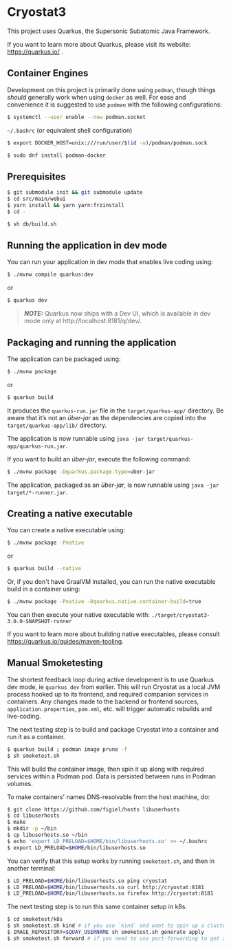 # Cryostat3

This project uses Quarkus, the Supersonic Subatomic Java Framework.

If you want to learn more about Quarkus, please visit its website: https://quarkus.io/ .

## Container Engines

Development on this project is primarily done using `podman`, though things *should* generally work when using `docker`
as well. For ease and convenience it is suggested to use `podman` with the following configurations:

```bash
$ systemctl --user enable --now podman.socket
```

`~/.bashrc` (or equivalent shell configuration)
```bash
$ export DOCKER_HOST=unix:///run/user/$(id -u)/podman/podman.sock
```

```bash
$ sudo dnf install podman-docker
```

## Prerequisites

```bash
$ git submodule init && git submodule update
$ cd src/main/webui
$ yarn install && yarn yarn:frzinstall
$ cd -
```

```bash
$ sh db/build.sh
```

## Running the application in dev mode

You can run your application in dev mode that enables live coding using:
```bash
$ ./mvnw compile quarkus:dev
```

or

```bash
$ quarkus dev
```

> **_NOTE:_**  Quarkus now ships with a Dev UI, which is available in dev mode only at http://localhost:8181/q/dev/.

## Packaging and running the application

The application can be packaged using:
```bash
$ ./mvnw package
```

or

```bash
$ quarkus build
```

It produces the `quarkus-run.jar` file in the `target/quarkus-app/` directory.
Be aware that it’s not an _über-jar_ as the dependencies are copied into the `target/quarkus-app/lib/` directory.

The application is now runnable using `java -jar target/quarkus-app/quarkus-run.jar`.

If you want to build an _über-jar_, execute the following command:
```bash
$ ./mvnw package -Dquarkus.package.type=uber-jar
```

The application, packaged as an _über-jar_, is now runnable using `java -jar target/*-runner.jar`.

## Creating a native executable

You can create a native executable using: 
```bash
$ ./mvnw package -Pnative
```

or

```bash
$ quarkus build --native
```

Or, if you don't have GraalVM installed, you can run the native executable build in a container using: 
```bash
$ ./mvnw package -Pnative -Dquarkus.native.container-build=true
```

You can then execute your native executable with: `./target/cryostat3-3.0.0-SNAPSHOT-runner`

If you want to learn more about building native executables, please consult https://quarkus.io/guides/maven-tooling.

## Manual Smoketesting

The shortest feedback loop during active development is to use Quarkus dev mode, ie `quarkus dev` from earlier.
This will run Cryostat as a local JVM process hooked up to its frontend, and required companion services in containers.
Any changes made to the backend or frontend sources, `application.properties`, `pom.xml`, etc. will trigger
automatic rebuilds and live-coding.

The next testing step is to build and package Cryostat into a container and run it as a container.

```bash
$ quarkus build ; podman image prune -f
$ sh smoketest.sh
```

This will build the container image, then spin it up along with required services within a Podman pod.
Data is persisted between runs in Podman volumes.

To make containers' names DNS-resolvable from the host machine, do:
```bash
$ git clone https://github.com/figiel/hosts libuserhosts
$ cd libuserhosts
$ make
$ mkdir -p ~/bin
$ cp libuserhosts.so ~/bin
$ echo 'export LD_PRELOAD=$HOME/bin/libuserhosts.so' >> ~/.bashrc
$ export LD_PRELOAD=$HOME/bin/libuserhosts.so
```

You can verify that this setup works by running `smoketest.sh`, and then in another terminal:
```bash
$ LD_PRELOAD=$HOME/bin/libuserhosts.so ping cryostat
$ LD_PRELOAD=$HOME/bin/libuserhosts.so curl http://cryostat:8181
$ LD_PRELOAD=$HOME/bin/libuserhosts.so firefox http://cryostat:8181
```

The next testing step is to run this same container setup in k8s.

```bash
$ cd smoketest/k8s
$ sh smoketest.sh kind # if you use `kind` and want to spin up a cluster, otherwise skip this if you have another cluster accessible via `kubectl`
$ IMAGE_REPOSITORY=$QUAY_USERNAME sh smoketest.sh generate apply
$ sh smoketest.sh forward # if you need to use port-forwarding to get access to the cluster's services
```

